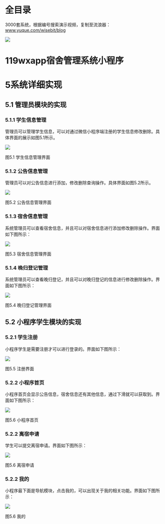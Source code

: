 # 全目录

3000套系统，根据编号搜索演示视频，复制至流浪器：www.yuque.com/wisebit/blog


![](https://bitwise.oss-cn-heyuan.aliyuncs.com/2024/11/06/qq_wechat.png)
# 119wxapp宿舍管理系统小程序
# 5系统详细实现
## 5.1 管理员模块的实现
### 5.1.1 学生信息管理
管理员可以管理学生信息，可以对通过微信小程序端注册的学生信息修改删除。具体界面的展示如图5.1所示。

![](/md/blog.011.png)

图5.1 学生信息管理界面
### 5.1.2 公告信息管理
管理员可以对公告信息进行添加，修改删除查询操作。具体界面如图5.2所示。

![](/md/blog.012.png)

图5.2 公告信息管理界面
### 5.1.3 宿舍信息管理
系统管理员可以查看宿舍信息，并且可以对宿舍信息进行添加修改删除操作。界面如下图所示：

![](/md/blog.013.png)

图5.3 宿舍信息管理界面
### 5.1.4 晚归登记管理
系统管理员可以查看晚归登记，并且可以对晚归登记的信息进行修改删除操作。界面如下图所示：

![](/md/blog.014.png)

图5.4 晚归登记管理界面




## 5.2 小程序学生模块的实现
### 5.2.1 学生注册
小程序学生是需要注册才可以进行登录的。界面如下图所示：

![](/md/blog.015.png)

图5.5 注册界面
### 5.2.2 小程序首页
小程序首页会显示公告信息，宿舍信息还有其他信息，通过下滑就可以获取到。界面如下图所示：

![](/md/blog.016.png)

图5.6 小程序首页
### 5.2.2 离宿申请
学生可以提交离宿申请。界面如下图所示：

![](/md/blog.017.png)

图5.6 离宿申请
### 5.2.2 我的
小程序最下面是导航模块，点击我的，可以出现关于我的相关功能。界面如下图所示：

![](/md/blog.018.png)

图5.6 我的


















